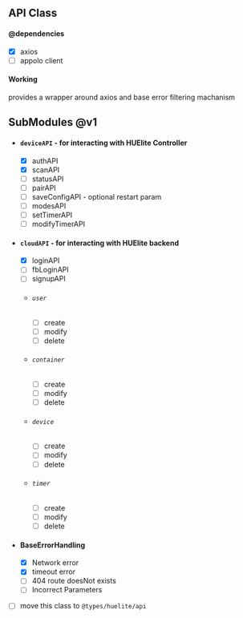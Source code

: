 ## API Class

#### @dependencies

- [x] axios
- [ ] appolo client

#### Working

provides a wrapper around axios and base error filtering machanism

## SubModules @v1

- #### `deviceAPI` - for interacting with HUElite Controller
  - [x] authAPI
  - [x] scanAPI
  - [ ] statusAPI
  - [ ] pairAPI
  - [ ] saveConfigAPI - optional restart param
  - [ ] modesAPI
  - [ ] setTimerAPI
  - [ ] modifyTimerAPI
- #### `cloudAPI` - for interacting with HUElite backend

  - [x] loginAPI
  - [ ] fbLoginAPI
  - [ ] signupAPI
  - ###### `user`
    - [ ] create
    - [ ] modify
    - [ ] delete
  - ###### `container`
    - [ ] create
    - [ ] modify
    - [ ] delete
  - ###### `device`
    - [ ] create
    - [ ] modify
    - [ ] delete
  - ###### `timer`
    - [ ] create
    - [ ] modify
    - [ ] delete

- #### BaseErrorHandling

  - [x] Network error
  - [x] timeout error
  - [ ] 404 route doesNot exists
  - [ ] Incorrect Parameters

- [ ] move this class to `@types/huelite/api`
